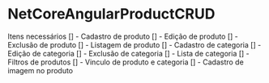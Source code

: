 # NetCoreAngularProductCRUD

Itens necessários
[] - Cadastro de produto
[] - Edição de produto
[] - Exclusão de produto
[] - Listagem de produto
[] - Cadastro de categoria
[] - Edição de categoria
[] - Exclusão de categoria
[] - Lista de categoria
[] - Filtros de produtos
[] - Vinculo de produto e categoria
[] - Cadastro de imagem no produto
